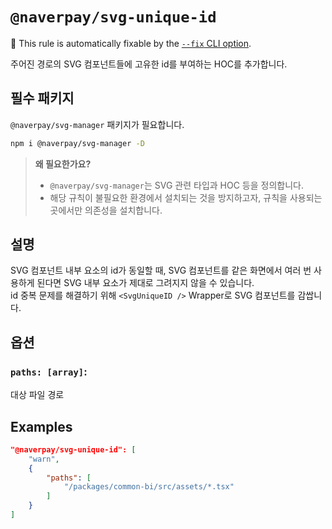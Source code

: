 # `@naverpay/svg-unique-id`

🔧 This rule is automatically fixable by the [`--fix` CLI option](https://eslint.org/docs/latest/user-guide/command-line-interface#--fix).

주어진 경로의 SVG 컴포넌트들에 고유한 id를 부여하는 HOC를 추가합니다.

## 필수 패키지

`@naverpay/svg-manager` 패키지가 필요합니다.  

```sh
npm i @naverpay/svg-manager -D
```

> **왜 필요한가요?**
>
> - `@naverpay/svg-manager`는 SVG 관련 타입과 HOC 등을 정의합니다.
> - 해당 규칙이 불필요한 환경에서 설치되는 것을 방지하고자, 규칙을 사용되는 곳에서만 의존성을 설치합니다.

## 설명

SVG 컴포넌트 내부 요소의 id가 동일할 때, SVG 컴포넌트를 같은 화면에서 여러 번 사용하게 된다면
SVG 내부 요소가 제대로 그려지지 않을 수 있습니다.  
id 중복 문제를 해결하기 위해 `<SvgUniqueID />` Wrapper로 SVG 컴포넌트를 감쌉니다.

## 옵션

### `paths: [array]`:

대상 파일 경로

## Examples

```json
"@naverpay/svg-unique-id": [
    "warn",
    {
        "paths": [
            "/packages/common-bi/src/assets/*.tsx"
        ]
    }
]
```
